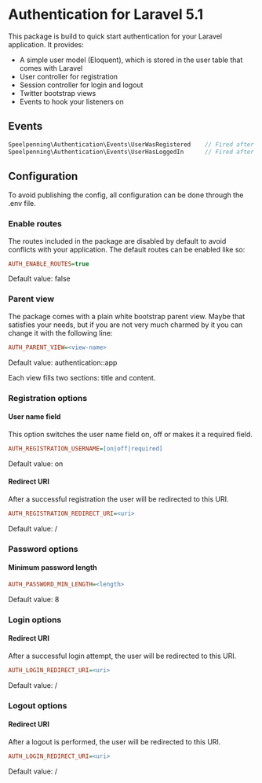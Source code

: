 # Authentication for Laravel 5.1

This package is build to quick start authentication for your Laravel application. It provides:
- A simple user model (Eloquent), which is stored in the user table that comes with Laravel
- User controller for registration
- Session controller for login and logout
- Twitter bootstrap views
- Events to hook your listeners on 

## Events

```php
Speelpenning\Authentication\Events\UserWasRegistered    // Fired after a successful registration
Speelpenning\Authentication\Events\UserHasLoggedIn      // Fired after a successful login attempt
```

## Configuration

To avoid publishing the config, all configuration can be done through the .env file.

### Enable routes

The routes included in the package are disabled by default to avoid conflicts with your application. The default routes can be enabled like so:

```ini
AUTH_ENABLE_ROUTES=true
```
Default value: false

### Parent view

The package comes with a plain white bootstrap parent view. Maybe that satisfies your needs, but if you are not very much charmed by it you can change it with the following line:

```ini
AUTH_PARENT_VIEW=<view-name>
```
Default value: authentication::app

Each view fills two sections: title and content.

### Registration options

#### User name field

This option switches the user name field on, off or makes it a required field.

```ini
AUTH_REGISTRATION_USERNAME=[on|off|required]
```
Default value: on

#### Redirect URI

After a successful registration the user will be redirected to this URI.

```ini
AUTH_REGISTRATION_REDIRECT_URI=<uri>
```
Default value: /

### Password options

#### Minimum password length

```ini
AUTH_PASSWORD_MIN_LENGTH=<length>
```
Default value: 8

### Login options
 
#### Redirect URI

After a successful login attempt, the user will be redirected to this URI.

```ini
AUTH_LOGIN_REDIRECT_URI=<uri>
```
Default value: /

### Logout options
 
#### Redirect URI

After a logout is performed, the user will be redirected to this URI.

```ini
AUTH_LOGIN_REDIRECT_URI=<uri>
```
Default value: /
